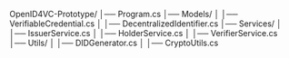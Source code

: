 OpenID4VC-Prototype/
│── Program.cs
│── Models/
│   │── VerifiableCredential.cs
│   │── DecentralizedIdentifier.cs
│── Services/
│   │── IssuerService.cs
│   │── HolderService.cs
│   │── VerifierService.cs
│── Utils/
│   │── DIDGenerator.cs
│   │── CryptoUtils.cs

